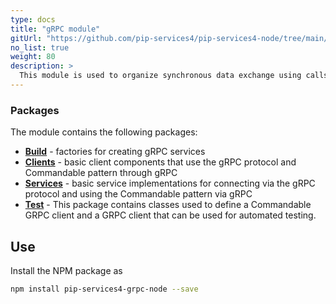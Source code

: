 ```yaml
---
type: docs
title: "gRPC module"
gitUrl: "https://github.com/pip-services4/pip-services4-node/tree/main/pip-services4-grpc-node"
no_list: true
weight: 80
description: > 
  This module is used to organize synchronous data exchange using calls through the gRPC protocol. It has implementations of both, the server and client parts.
---
```



### Packages

The module contains the following packages:

- [**Build**](build) - factories for creating gRPC services
- [**Clients**](clients) - basic client components that use the gRPC protocol and Commandable pattern through gRPC
- [**Services**](services) - basic service implementations for connecting via the gRPC protocol and using the Commandable pattern via gRPC
- [**Test**](test) - This package contains classes used to define a Commandable GRPC client and a GRPC client that can be used for automated testing.


## Use

Install the NPM package as
```bash
npm install pip-services4-grpc-node --save
```
